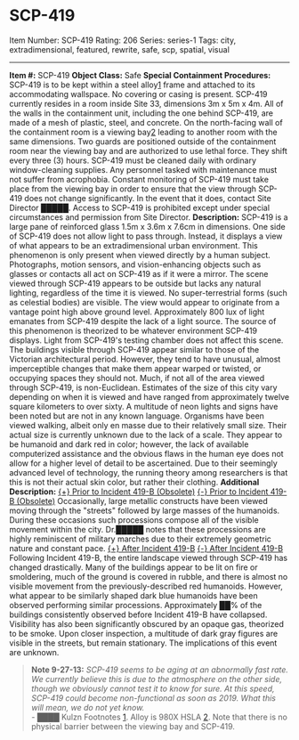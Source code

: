 # SCP-419
Item Number: SCP-419
Rating: 206
Series: series-1
Tags: city, extradimensional, featured, rewrite, safe, scp, spatial, visual

---

**Item #:** SCP-419
**Object Class:** Safe
**Special Containment Procedures:** SCP-419 is to be kept within a steel alloy[1](javascript:;) frame and attached to its accommodating wallspace. No covering or casing is present. SCP-419 currently resides in a room inside Site 33, dimensions 3m x 5m x 4m. All of the walls in the containment unit, including the one behind SCP-419, are made of a mesh of plastic, steel, and concrete. On the north-facing wall of the containment room is a viewing bay[2](javascript:;) leading to another room with the same dimensions. Two guards are positioned outside of the containment room near the viewing bay and are authorized to use lethal force. They shift every three (3) hours. SCP-419 must be cleaned daily with ordinary window-cleaning supplies. Any personnel tasked with maintenance must not suffer from acrophobia. Constant monitoring of SCP-419 must take place from the viewing bay in order to ensure that the view through SCP-419 does not change significantly. In the event that it does, contact Site Director █████. Access to SCP-419 is prohibited except under special circumstances and permission from Site Director.
**Description:** SCP-419 is a large pane of reinforced glass 1.5m x 3.6m x 7.6cm in dimensions. One side of SCP-419 does not allow light to pass through. Instead, it displays a view of what appears to be an extradimensional urban environment. This phenomenon is only present when viewed directly by a human subject. Photographs, motion sensors, and vision-enhancing objects such as glasses or contacts all act on SCP-419 as if it were a mirror. The scene viewed through SCP-419 appears to be outside but lacks any natural lighting, regardless of the time it is viewed. No super-terrestrial forms (such as celestial bodies) are visible. The view would appear to originate from a vantage point high above ground level. Approximately 800 lux of light emanates from SCP-419 despite the lack of a light source. The source of this phenomenon is theorized to be whatever environment SCP-419 displays. Light from SCP-419's testing chamber does not affect this scene.
The buildings visible through SCP-419 appear similar to those of the Victorian architectural period. However, they tend to have unusual, almost imperceptible changes that make them appear warped or twisted, or occupying spaces they should not. Much, if not all of the area viewed through SCP-419, is non-Euclidean. Estimates of the size of this city vary depending on when it is viewed and have ranged from approximately twelve square kilometers to over sixty. A multitude of neon lights and signs have been noted but are not in any known language.
Organisms have been viewed walking, albeit only en masse due to their relatively small size. Their actual size is currently unknown due to the lack of a scale. They appear to be humanoid and dark red in color; however, the lack of available computerized assistance and the obvious flaws in the human eye does not allow for a higher level of detail to be ascertained. Due to their seemingly advanced level of technology, the running theory among researchers is that this is not their actual skin color, but rather their clothing.
**Additional Description:**
[{+} Prior to Incident 419-B (Obsolete)](javascript:;)
[{-} Prior to Incident 419-B (Obsolete)](javascript:;)
Occasionally, large metallic constructs have been viewed moving through the "streets" followed by large masses of the humanoids. During these occasions such processions compose all of the visible movement within the city. Dr.█████ notes that these processions are highly reminiscent of military marches due to their extremely geometric nature and constant pace.
[{+} After Incident 419-B](javascript:;)
[{-} After Incident 419-B](javascript:;)
Following Incident 419-B, the entire landscape viewed through SCP-419 has changed drastically. Many of the buildings appear to be lit on fire or smoldering, much of the ground is covered in rubble, and there is almost no visible movement from the previously-described red humanoids. However, what appear to be similarly shaped dark blue humanoids have been observed performing similar processions. Approximately ██% of the buildings consistently observed before Incident 419-B have collapsed. Visibility has also been significantly obscured by an opaque gas, theorized to be smoke. Upon closer inspection, a multitude of dark gray figures are visible in the streets, but remain stationary. The implications of this event are unknown.
> **Note 9-27-13:** _SCP-419 seems to be aging at an abnormally fast rate. We currently believe this is due to the atmosphere on the other side, though we obviously cannot test it to know for sure. At this speed, SCP-419 could become non-functional as soon as 2019. What this will mean, we do not yet know._  
>  \- ████ Kulzn
Footnotes
[1](javascript:;). Alloy is 980X HSLA
[2](javascript:;). Note that there is no physical barrier between the viewing bay and SCP-419.